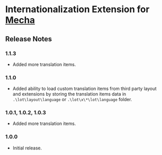 Internationalization Extension for [Mecha](https://github.com/mecha-cms/mecha)
==============================================================================

Release Notes
-------------

### 1.1.3

 - Added more translation items.

### 1.1.0

 - Added ability to load custom translation items from third party layout and extensions by storing the translation items data in `.\lot\layout\language` or `.\lot\x\*\lot\language` folder.

### 1.0.1, 1.0.2, 1.0.3

 - Added more translation items.

### 1.0.0

 - Initial release.

